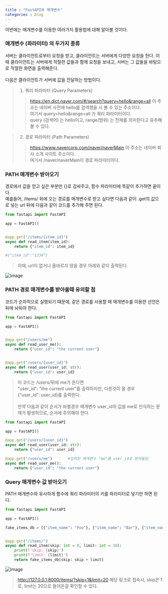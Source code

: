```yaml
---
title : "FastAPI와 매개변수"
categories : blog
---
```


이번에는 매개변수를 이용한 여러가지 활용법에 대해 알아볼 것이다.

### 매개변수 (파라미터) 의 두가지 종류

서버는 클라이언트로부터 요청을 받고, 클라이언트는 서버에게 다양한 요청을 한다. 이때 클라이언트는 서버에게 적절한 값들과 함께 요청을 보내고, 서버는 그 값들을 바탕으로 적절한 화면을 출력해준다.<br/><br/>
다음은 클라이언트가 서버에 값을 전달하는 방법이다.

>1. 쿼리 파라미터 (Query Parameters)
>> https://en.dict.naver.com/#/search?query=hello&range=all 이 주소는 네이버 사전에 hello를 검색했을 시 볼 수 있는 주소이다. <br/> 
여기서 query=hello&range=all  가 쿼리 파라미터이다. <br/> 
query (검색어) 는 hello이고, range(범위) 는 전체를 의미한다고 유추해볼 수 있다.

>2. 경로 파라미터 (Path Parameters)
>> https://www.navercorp.com/naver/naverMain 이 주소는 네이버 회사 소개 사이트 주소이다. <br/>
여기서 /naver/naverMain이 경로 파라미터이다.

### PATH 매개변수 받아오기

경로에서 값을 얻고 싶은 부분만 {}로 감싸주고, 함수 파라미터에 똑같이 추가하면 끝이다.<br/>
예를들어, /items/ 뒤에 오는 경로를 매개변수로 받고 싶다면 다음과 같이 .get의 값으로 넣는 url 뒤에 다음과 같이 코드를 추가해 주면 된다.<br/>

```python
from fastapi import FastAPI

app = FastAPI()


@app.get("/items/{item_id}")
async def read_item(item_id):
    return {"item_id": item_id}

#{"item_id":"1234"}
```
>이때, url이 없거나 올바르지 않을 경우 아래와 같이 출력된다.

![image](https://github.com/Rasmote/useToUploadImage/assets/84535731/fdaad303-55d7-4798-9ede-b7fdebbd8a2f)

### PATH 경로 매개변수를 받아올때 유의할 점
코드가 순차적으로 실행되기 때문에, 같은 경로를 사용할 때 매개변수를 이용한 선언은 뒤에 놔둬야 한다.
```py
from fastapi import FastAPI

app = FastAPI()


@app.get("/users/me")
async def read_user_me():
    return {"user_id": "the current user"}


@app.get("/users/{user_id}")
async def read_user(user_id: str):
    return {"user_id": user_id}
```

>이 코드는 /users/뒤에 me가 온다면 <br/>"user_id": "the current user"를 출력하지만, 다른것이 올 경우 <br/>
{"user_id": user_id}를 출력한다. <br/><br/>
>만약 다음과 같이 순서가 바뀔경우 매개변수 user_id의 값을 me로 인식하는 문제가 발생하므로, 순서에 주의해야 한다.

```py
from fastapi import FastAPI

app = FastAPI()

@app.get("/users/{user_id}")
async def read_user(user_id: str):
    return {"user_id": user_id}

@app.get("/users/me")       #입력된 매개변수 "me"를 user_id로 받아들임
async def read_user_me():
    return {"user_id": "the current user"}
```

### Query 매개변수 값 받아오기

PATH 매개변수와 유사하게  함수에 쿼리 파라미터의 키를 파라미터로 넣기만 하면 된다.

```py
from fastapi import FastAPI

app = FastAPI()

fake_items_db = [{"item_name": "Foo"}, {"item_name": "Bar"}, {"item_name": "Baz"}]


@app.get("/items/")
async def read_item(skip: int = 0, limit: int = 10):
    print(f'skip: {skip}')
    print(f'limit: {limit}')
    return fake_items_db[skip: skip + limit]
```

![image](https://github.com/Rasmote/useToUploadImage/assets/84535731/4c98efda-1955-4dae-b4ee-6854c36ee35a)

>http://127.0.0.1:8000/items/?skip=1&limit=20 해당 링크로 접속시, skip은 1로, limit는 20으로 들어온걸 확인할 수 있다.